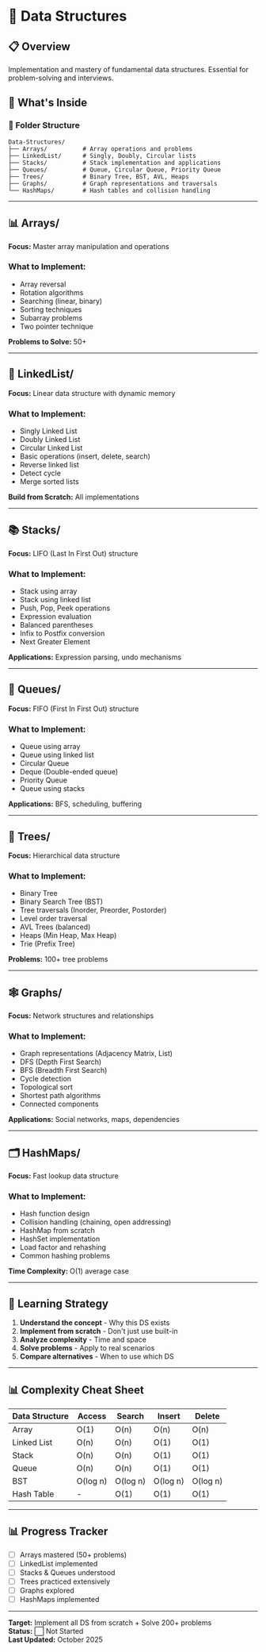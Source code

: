 # 🧠 Data Structures

## 📋 Overview
Implementation and mastery of fundamental data structures. Essential for problem-solving and interviews.

## 🎯 What's Inside

### 📂 Folder Structure
```
Data-Structures/
├── Arrays/          # Array operations and problems
├── LinkedList/      # Singly, Doubly, Circular lists
├── Stacks/          # Stack implementation and applications
├── Queues/          # Queue, Circular Queue, Priority Queue
├── Trees/           # Binary Tree, BST, AVL, Heaps
├── Graphs/          # Graph representations and traversals
└── HashMaps/        # Hash tables and collision handling
```

---

## 📊 Arrays/
**Focus:** Master array manipulation and operations

### What to Implement:
- Array reversal
- Rotation algorithms
- Searching (linear, binary)
- Sorting techniques
- Subarray problems
- Two pointer technique

**Problems to Solve:** 50+

---

## 🔗 LinkedList/
**Focus:** Linear data structure with dynamic memory

### What to Implement:
- Singly Linked List
- Doubly Linked List
- Circular Linked List
- Basic operations (insert, delete, search)
- Reverse linked list
- Detect cycle
- Merge sorted lists

**Build from Scratch:** All implementations

---

## 📚 Stacks/
**Focus:** LIFO (Last In First Out) structure

### What to Implement:
- Stack using array
- Stack using linked list
- Push, Pop, Peek operations
- Expression evaluation
- Balanced parentheses
- Infix to Postfix conversion
- Next Greater Element

**Applications:** Expression parsing, undo mechanisms

---

## 📝 Queues/
**Focus:** FIFO (First In First Out) structure

### What to Implement:
- Queue using array
- Queue using linked list
- Circular Queue
- Deque (Double-ended queue)
- Priority Queue
- Queue using stacks

**Applications:** BFS, scheduling, buffering

---

## 🌳 Trees/
**Focus:** Hierarchical data structure

### What to Implement:
- Binary Tree
- Binary Search Tree (BST)
- Tree traversals (Inorder, Preorder, Postorder)
- Level order traversal
- AVL Trees (balanced)
- Heaps (Min Heap, Max Heap)
- Trie (Prefix Tree)

**Problems:** 100+ tree problems

---

## 🕸️ Graphs/
**Focus:** Network structures and relationships

### What to Implement:
- Graph representations (Adjacency Matrix, List)
- DFS (Depth First Search)
- BFS (Breadth First Search)
- Cycle detection
- Topological sort
- Shortest path algorithms
- Connected components

**Applications:** Social networks, maps, dependencies

---

## 🗂️ HashMaps/
**Focus:** Fast lookup data structure

### What to Implement:
- Hash function design
- Collision handling (chaining, open addressing)
- HashMap from scratch
- HashSet implementation
- Load factor and rehashing
- Common hashing problems

**Time Complexity:** O(1) average case

---

## 🎯 Learning Strategy

1. **Understand the concept** - Why this DS exists
2. **Implement from scratch** - Don't just use built-in
3. **Analyze complexity** - Time and space
4. **Solve problems** - Apply to real scenarios
5. **Compare alternatives** - When to use which DS

---

## 📊 Complexity Cheat Sheet

| Data Structure | Access | Search | Insert | Delete |
|---------------|--------|--------|--------|--------|
| Array | O(1) | O(n) | O(n) | O(n) |
| Linked List | O(n) | O(n) | O(1) | O(1) |
| Stack | O(n) | O(n) | O(1) | O(1) |
| Queue | O(n) | O(n) | O(1) | O(1) |
| BST | O(log n) | O(log n) | O(log n) | O(log n) |
| Hash Table | - | O(1) | O(1) | O(1) |

---

## 📊 Progress Tracker

- [ ] Arrays mastered (50+ problems)
- [ ] LinkedList implemented
- [ ] Stacks & Queues understood
- [ ] Trees practiced extensively
- [ ] Graphs explored
- [ ] HashMaps implemented

---

**Target:** Implement all DS from scratch + Solve 200+ problems  
**Status:** ⬜ Not Started  
**Last Updated:** October 2025
